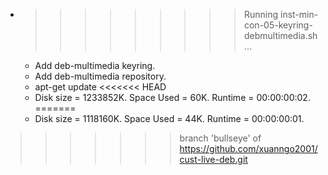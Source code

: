 * >>>>>>>>> Running inst-min-con-05-keyring-debmultimedia.sh ...
  * Add deb-multimedia keyring.
  * Add deb-multimedia repository.
  * apt-get update
<<<<<<< HEAD
  * Disk size = 1233852K. Space Used = 60K. Runtime = 00:00:00:02.
=======
  * Disk size = 1118160K. Space Used = 44K. Runtime = 00:00:00:01.
>>>>>>> branch 'bullseye' of https://github.com/xuanngo2001/cust-live-deb.git
